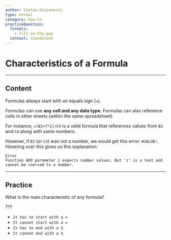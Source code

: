 ```yaml
---
author: Stefan-Stojanovic
type: normal
category: how-to
practiceQuestion:
  formats:
    - fill-in-the-gap
  context: standalone
---
```


# Characteristics of a Formula


---

## Content

Formulas always start with an equals sign (`=`).

Formulas can use **any cell and any data type**. Formulas can also reference cells in other sheets (within the same spreadsheet).

For instance, `=(B3+7*2)/C4` is a valid formula that references values from `B3` and `C4` along with some numbers.

However, if `B3` (or `C4`) was not a number, we would get this error: `#VALUE!`.
Hovering over this gives us this explanation:

```plain-text
Error
Function ADD parameter 1 expects number values. But 'z' is a text and cannot be coerced to a number.
```


---

## Practice

What is the main characteristic of any formula?

???

- `It has to start with a =`
- `It cannot start with a =`
- `It has to end with a $`
- `It cannot end with a $`
